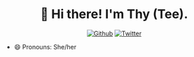<h1 align="center">👋 Hi there! I'm Thy (Tee).</h1>

<!--
**ttthy/ttthy** is a ✨ _special_ ✨ repository because its `README.md` (this file) appears on your GitHub profile.

Here are some ideas to get you started:

- 🔭 I’m currently working on ...
- 🌱 I’m currently learning ...
- 👯 I’m looking to collaborate on ...
- 🤔 I’m looking for help with ...
- 💬 Ask me about ...
- 📫 How to reach me: ...
- 😄 Pronouns: ...
- ⚡ Fun fact: ...
-->

<p align="center">
	<a href="https://github.com/ttthy"><img src="https://img.shields.io/badge/Github-282C34?logo=github" alt="Github"></a>
	<a href="https://twitter.com/thy2512"><img src="https://img.shields.io/badge/Twitter-282C34?logo=twitter" alt="Twitter"></a>
</p>


- 😄 Pronouns: She/her
